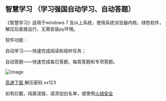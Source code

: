 ## 智慧学习 （学习强国自动学习、自动答题）

《智慧学习》适用于windows 7 及以上系统，使用系统浏览器内核，绿色软件，解压后直接运行，无需安装py环境。

软件功能：

自动学习——快速完成阅读和视听任务；

自动答题——快速完成每日答题、每周答题和专项答题。

![image](https://z3.ax1x.com/2021/04/16/chk9L6.jpg)

[高速下载 ](https://aiyotu.github.io/xx/%E6%99%BA%E6%85%A7%E5%AD%A6%E4%B9%A0.zip)  解压密码 xx123

如有拦截，纯属误报，请添加白名单，或使用[火绒安全](https://www.huorong.cn/)